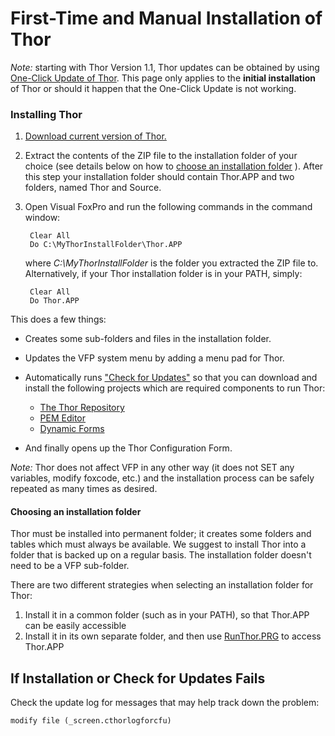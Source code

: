 First-Time and Manual Installation of Thor
===

*Note:* starting with Thor Version 1.1, Thor updates can be obtained by using [One-Click Update of Thor](Thor_one-click_update.md). This page only applies to the **initial installation** of Thor or should it happen that the One-Click Update is not working.

### Installing Thor

1. [Download current version of Thor.](https://github.com/VFPX/Thor/raw/master/ThorUpdater/Thor.zip)

2. Extract the contents of the ZIP file to the installation folder of your choice (see details below on how to [choose an installation folder](#choosing-an-installation-folder) ). After this step your installation folder should contain Thor.APP and two folders, named Thor and Source.
3. Open Visual FoxPro and run the following commands in the command window:

        Clear All
        Do C:\MyThorInstallFolder\Thor.APP

    where _C:\MyThorInstallFolder_ is the folder you extracted the ZIP file to. Alternatively, if your Thor installation folder is in your PATH, simply:

        Clear All
        Do Thor.APP

This does a few things:

*   Creates some sub-folders and files in the installation folder.
*   Updates the VFP system menu by adding a menu pad for Thor.
*   Automatically runs ["Check for Updates"](Thor_one-click_update.md) so that you can download and install the following projects which are required components to run Thor:

    * [The Thor Repository](https://github.com/VFPX/ThorRepository)
    * [PEM Editor](https://github.com/VFPX/PEMEditor)
    * [Dynamic Forms](https://github.com/VFPX/DynamicForms)

*   And finally opens up the Thor Configuration Form.

*Note:* Thor does not affect VFP in any other way (it does not SET any variables, modify foxcode, etc.) and the installation process can be safely repeated as many times as desired.

#### Choosing an installation folder

Thor must be installed into permanent folder; it creates some folders and tables which must always be available. We suggest to install Thor into a folder that is backed up on a regular basis. The installation folder doesn't need to be a VFP sub-folder.

There are two different strategies when selecting an installation folder for Thor:

1.  Install it in a common folder (such as in your PATH), so that Thor.APP can be easily accessible
2.  Install it in its own separate folder, and then use [RunThor.PRG](Thor_running.md) to access Thor.APP

## If Installation or Check for Updates Fails

Check the update log for messages that may help track down the problem:

```
modify file (_screen.cthorlogforcfu)
```
